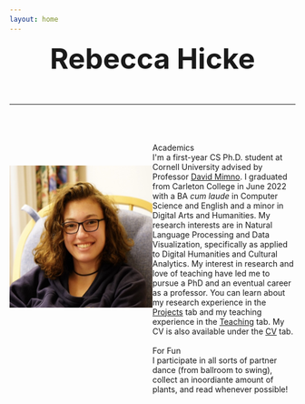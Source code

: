 ```yaml
---
layout: home
---
```

<link rel="stylesheet" href="/assets/css/main.css">
<div style="text-align: center; font-size: 50px; font-weight: bold;">Rebecca Hicke<br><hr> </div>
<br>
<div>
<div style="width:50%;float:left;text-align: center;"><img src="assets/images/Hicke.jpeg" alt="Photo of Rebecca Hicke" width="275" height="250" style="margin-top:40px;"></div><div style="margin-left:50%; width:50%;"><span class="home-heading">Academics</span><br>I'm a first-year CS Ph.D. student at Cornell University advised by Professor <a class="page-link" href="https://mimno.infosci.cornell.edu">David Mimno</a>. I graduated from Carleton College in June 2022 with a BA <em>cum laude</em> in Computer Science and English and a minor in Digital Arts and Humanities. My research interests are in Natural Language Processing and Data Visualization, specifically as applied to Digital Humanities and Cultural Analytics. My interest in research and love of teaching have led me to pursue a PhD and an eventual career as a professor. You can learn about my research experience in the <a class="page-link" href="https://rmatouschekh.github.io/projects/">Projects</a> tab and my teaching experience in the <a class="page-link" href="https://rmatouschekh.github.io/teaching/">Teaching</a> tab. My CV is also available under the <a class="page-link" href="https://rmatouschekh.github.io/cv/">CV</a> tab. <br><br><span class="home-heading">For Fun</span><br> I participate in all sorts of partner dance (from ballroom to swing), collect an inoordiante amount of plants, and read whenever possible!</div>
</div>
